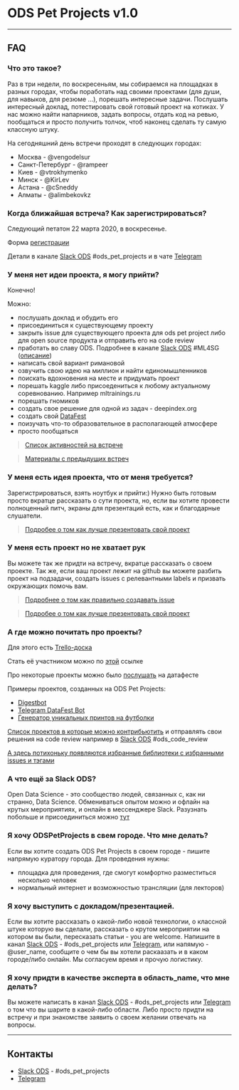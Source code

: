 # ODS Pet Projects v1.0
----

## FAQ

### Что это такое?
Раз в три недели, по воскресеньям, мы собираемся на площадках в разных городах, чтобы поработать над своими проектами (для души, для навыков, для резюме ...), порешать интересные задачи. Послушать интересный доклад, потестировать свой готовый проект на котиках. У нас можно найти напарников, задать вопросы, отдать код на ревью, пообщаться и просто получить толчок, чтоб наконец сделать ту самую классную штуку.

На сегодняшний день встречи проходят в следующих городах:
 * Москва - @vengodelsur
 * Санкт-Петербург - @rampeer
 * Киев - @vtrokhymenko
 * Минск - @KirLev
 * Астана - @cSneddy
 * Алматы - @alimbekovkz

### Когда ближайшая встреча? Как зарегистрироваться?
Следующий петатон 22 марта 2020, в воскресенье.

Форма [регистрации](https://forms.gle/cBT4xxGtJPPr3fLv8)

Детали в канале [Slack ODS](ods.ai) #ods_pet_projects и в чате [Telegram](t-do.ru/ods_pet_projects)

### У меня нет идеи проекта, я могу прийти?
Конечно!

Можно:
 * послушать доклад и обудить его
 * присоединиться к существующему проекту
 * закрыть issue для существующего проекта для ods pet project либо для open source продукта и отправить его на code review
 * пработать во славу ODS. Подробнее в канале [Slack ODS](ods.ai) #ML4SG ([описание](https://docs.google.com/document/d/1qfzwR4FRZCKDtZC9oFsu5kiZD5BlfnK7QZXcu_ytulY/edit))
 * написать свой вариант римановой 
 * озвучить свою идею на миллион и найти единомышленников
 * поискать вдохновения на месте и придумать проект
 * порешать kaggle либо присоедениться к любому актуальному соревнованию. Например mltrainings.ru
 * порешать гномиков
 * создать свое решение для одной из задач - deepindex.org
 * создать свой [DataFest](datafest.ru)
 * поизучать что-то образовательное в располагающей атмосфере
 * просто пообщаться

> [Список активностей на встрече](./)

> [Материалы с предыдущих встреч](./data/README.md)

### У меня есть идея проекта, что от меня требуется?
Зарегистрироваться, взять ноутбук и прийти:) Нужно быть готовым просто вкратце рассказать о сути проекта, но, если вы хотите провести полноценный питч, экраны для презентаций есть, как и благодарные слушатели.

> [Подробее о том как лучше презентовать свой проект](./how_to_present_your_project.md)

### У меня есть проект но не хватает рук
Вы можете так же придти на встречу, вкратце рассказать о своем проекте. Так же, если ваш проект лежит на github вы можете разбить проект на подзадачи, создать issues с релевантными labels и призвать окружающих помочь вам. 

> [Подробнее о том как правильно создавать issue](./how_to_create_issue.md)

> [Подробее о том как лучше презентовать свой проект](./how_to_present_your_project.md)

### А где можно почитать про проекты?
Для этого есть [Trello-доска](https://trello.com/b/s7HO846y/projects-and-progress )

Стать её участником можно по [этой](https://trello.com/invite/b/s7HO846y/0ed9fa2a9df8159ed18329332e8042df/projects-and-progress) ссылке

Про некоторые проекты можно было [послушать](https://www.youtube.com/watch?v=RQrjbAUoPNk&t=24450s) на датафесте

Примеры проектов, созданных на ODS Pet Projects:
* [Digestbot](https://github.com/artyomche9/digestbot)
* [Telegram DataFest Bot](t-do.ru/ODS_DataFest_bot)
* [Генератор уникальных принтов на футболки](http://ganarts.ru)


[Список проектов в которые можно контрибьютить](https://github.com/vengodelsur/awesome-machine-learning/) и отправлять свои решения на code review например в [Slack ODS](ods.ai) #ods_code_review

[А здесь потихоньку появляются избранные библиотеки с избранными issues и тэгами](https://github.com/vengodelsur/awesome-machine-learning/tree/selected)

### А что ещё за Slack ODS?
Open Data Science - это сообщество людей, связанных с, как ни странно, Data Science.
Обмениваться опытом можно и офлайн на крутых мероприятиях, и онлайн в мессенджере Slack. Разузнать побольше и присоединиться можно [тут](https://ods.ai/)

### Я хочу ODSPetProjects в свем городе. Что мне делать?
Если вы хотите создать ODS Pet Projects в своем городе - пишите напрямую куратору города.
Для проведения нужны:
 * площадка для проведения, где смогут комфортно разместиться несколько человек
 * нормальный интернет и возможностью трансляции (для лекторов)

### Я хочу выступить с докладом/презентацией. 
Если вы хотите рассказать о какой-либо новой технологии, о классной штуке которую вы сделали, рассказать о крутом мероприятии на котором вы были, пересказать статьи - you are welcome.
Напишите в канал [Slack ODS](ods.ai) - #ods_pet_projects или [Telegram](t-do.ru/ods_pet_projects), или напямую - @user_name, сообщите о чем бы вы хотели раскаазать и в каком городе/либо онлайн. Мы согласуем время и прочую логистику.

### Я хочу придти в качестве эксперта в область_name, что мне делать?
Вы можете написать в канал [Slack ODS](ods.ai) - #ods_pet_projects или [Telegram](t-do.ru/ods_pet_projects) о том что вы шарите в какой-либо области. 
Либо просто придти на встречу и при знакомстве заявить о своем желании отвечать на вопросы.

----
## Контакты

* [Slack ODS](ods.ai) - #ods_pet_projects
* [Telegram](t-do.ru/ods_pet_projects)
